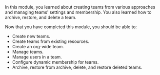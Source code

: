 In this module, you learned about creating teams from various approaches and managing teams' settings and membership. You also learned how to archive, restore, and delete a team. 

Now that you have completed this module, you should be able to:

- Create new teams.
- Create teams from existing resources.
- Create an org-wide team.
- Manage teams.
- Manage users in a team.
- Configure dynamic membership for teams.
- Archive, restore from archive, delete, and restore deleted teams.



 